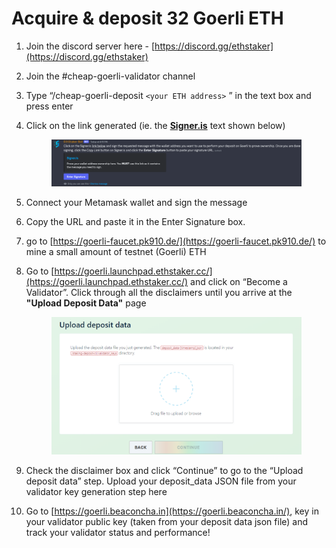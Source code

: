 # Acquire & deposit 32 Goerli ETH

1. Join the discord server here - [https://discord.gg/ethstaker](https://discord.gg/ethstaker)
2. Join the #cheap-goerli-validator channel
3. Type “/cheap-goerli-deposit `<your ETH address>` ” in the text box and press enter
4.  Click on the link generated (ie. the [**Signer.is**](http://signer.is) text shown below)&#x20;

    <figure><img src="../.gitbook/assets/image (66).png" alt=""><figcaption></figcaption></figure>
5. Connect your Metamask wallet and sign the message
6. Copy the URL and paste it in the Enter Signature box.
7. go to [https://goerli-faucet.pk910.de/](https://goerli-faucet.pk910.de/) to mine a small amount of testnet (Goerli) ETH
8.  Go to [https://goerli.launchpad.ethstaker.cc/](https://goerli.launchpad.ethstaker.cc/) and click on “Become a Validator”. Click through all the disclaimers until you arrive at the **"Upload Deposit Data"** page&#x20;

    <figure><img src="../.gitbook/assets/image (65).png" alt=""><figcaption></figcaption></figure>
9. Check the disclaimer box and click “Continue” to go to the “Upload deposit data” step. Upload your deposit\_data JSON file from your validator key generation step here
10. Go to [https://goerli.beaconcha.in](https://goerli.beaconcha.in/), key in your validator public key (taken from your deposit data json file) and track your validator status and performance!
